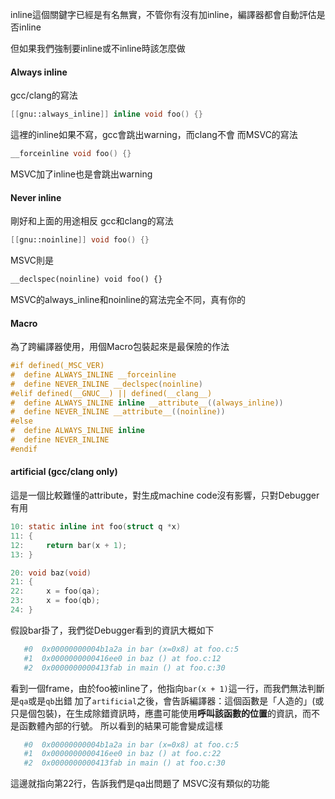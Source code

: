 inline這個關鍵字已經是有名無實，不管你有沒有加inline，編譯器都會自動評估是否inline

但如果我們強制要inline或不inline時該怎麼做
#### Always inline
gcc/clang的寫法
``` c
[[gnu::always_inline]] inline void foo() {}
```
這裡的inline如果不寫，gcc會跳出warning，而clang不會
而MSVC的寫法
``` c
__forceinline void foo() {}
```
MSVC加了inline也是會跳出warning
#### Never inline
剛好和上面的用途相反
gcc和clang的寫法
``` cpp
[[gnu::noinline]] void foo() {}
```
MSVC則是
``` cpp
__declspec(noinline) void foo() {}
```
MSVC的always_inline和noinline的寫法完全不同，真有你的
#### Macro
為了跨編譯器使用，用個Macro包裝起來是最保險的作法
``` c
#if defined(_MSC_VER)
#  define ALWAYS_INLINE __forceinline
#  define NEVER_INLINE __declspec(noinline)
#elif defined(__GNUC__) || defined(__clang__)
#  define ALWAYS_INLINE inline __attribute__((always_inline))
#  define NEVER_INLINE __attribute__((noinline))
#else
#  define ALWAYS_INLINE inline
#  define NEVER_INLINE
#endif
```

#### artificial (gcc/clang only)
這是一個比較難懂的attribute，對生成machine code沒有影響，只對Debugger有用
``` c
10: static inline int foo(struct q *x)
11: {
12:     return bar(x + 1);
13: }

20: void baz(void)
21: {
22:     x = foo(qa);
23:     x = foo(qb);
24: }
```
假設bar掛了，我們從Debugger看到的資訊大概如下
``` bash
   #0  0x00000000004b1a2a in bar (x=0x8) at foo.c:5 
   #1  0x0000000000416ee0 in baz () at foo.c:12
   #2  0x0000000000413fab in main () at foo.c:30
```
看到一個frame，由於foo被inline了，他指向`bar(x + 1)`這一行，而我們無法判斷是`qa`或是`qb`出錯
加了`artificial`之後，會告訴編譯器：這個函數是「人造的」(或只是個包裝)，在生成除錯資訊時，應盡可能使用**呼叫該函數的位置**的資訊，而不是函數體內部的行號。
所以看到的結果可能會變成這樣
``` bash
   #0  0x00000000004b1a2a in bar (x=0x8) at foo.c:5
   #1  0x0000000000416ee0 in baz () at foo.c:22
   #2  0x0000000000413fab in main () at foo.c:30
```
這邊就指向第22行，告訴我們是qa出問題了
MSVC沒有類似的功能
